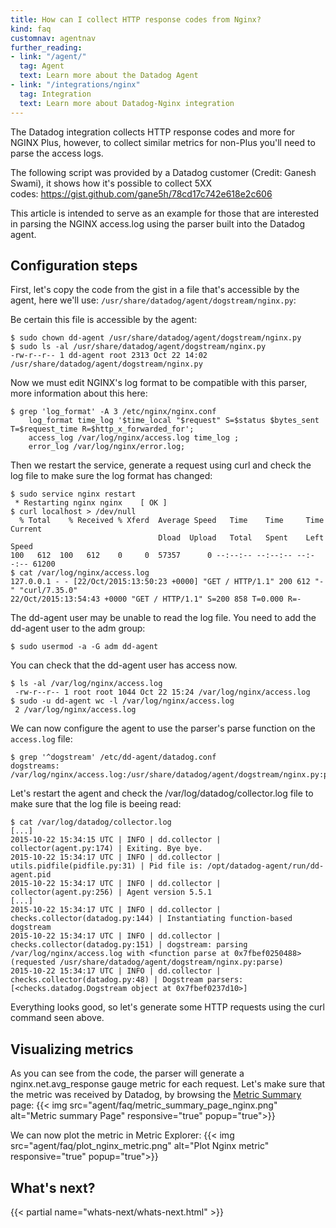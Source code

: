 ```yaml
---
title: How can I collect HTTP response codes from Nginx?
kind: faq
customnav: agentnav
further_reading:
- link: "/agent/"
  tag: Agent
  text: Learn more about the Datadog Agent
- link: "/integrations/nginx"
  tag: Integration
  text: Learn more about Datadog-Nginx integration
---
```

The Datadog integration collects HTTP response codes and more for NGINX Plus, however, to collect similar metrics for non-Plus you'll need to parse the access logs.

The following script was provided by a Datadog customer (Credit: Ganesh Swami), it shows how it's possible to collect 5XX codes: https://gist.github.com/gane5h/78cd17c742e618e2c606

This article is intended to serve as an example for those that are interested in parsing the NGINX access.log using the parser built into the Datadog agent.


## Configuration steps

First, let's copy the code from the gist in a file that's accessible by the agent, here we'll use: `/usr/share/datadog/agent/dogstream/nginx.py`:

Be certain this file is accessible by the agent:
```
$ sudo chown dd-agent /usr/share/datadog/agent/dogstream/nginx.py
$ sudo ls -al /usr/share/datadog/agent/dogstream/nginx.py
-rw-r--r-- 1 dd-agent root 2313 Oct 22 14:02 /usr/share/datadog/agent/dogstream/nginx.py
```

Now we must edit NGINX's log format to be compatible with this parser, more information about this here:
```
$ grep 'log_format' -A 3 /etc/nginx/nginx.conf
    log_format time_log '$time_local "$request" S=$status $bytes_sent T=$request_time R=$http_x_forwarded_for';
    access_log /var/log/nginx/access.log time_log ;
    error_log /var/log/nginx/error.log;
```
Then we restart the service, generate a request using curl and check the log file to make sure the log format has changed:
```
$ sudo service nginx restart
 * Restarting nginx nginx    [ OK ]
$ curl localhost > /dev/null
  % Total    % Received % Xferd  Average Speed   Time    Time     Time  Current
                                 Dload  Upload   Total   Spent    Left  Speed
100   612  100   612    0     0  57357      0 --:--:-- --:--:-- --:--:-- 61200
$ cat /var/log/nginx/access.log
127.0.0.1 - - [22/Oct/2015:13:50:23 +0000] "GET / HTTP/1.1" 200 612 "-" "curl/7.35.0"
22/Oct/2015:13:54:43 +0000 "GET / HTTP/1.1" S=200 858 T=0.000 R=-
```

The dd-agent user may be unable to read the log file. You need to add the dd-agent user to the adm group:
```
$ sudo usermod -a -G adm dd-agent
```
You can check that the dd-agent user has access now.
```
$ ls -al /var/log/nginx/access.log
 -rw-r--r-- 1 root root 1044 Oct 22 15:24 /var/log/nginx/access.log
$ sudo -u dd-agent wc -l /var/log/nginx/access.log
 2 /var/log/nginx/access.log
```
We can now configure the agent to use the parser's parse function on the `access.log` file:

```
$ grep '^dogstream' /etc/dd-agent/datadog.conf
dogstreams: /var/log/nginx/access.log:/usr/share/datadog/agent/dogstream/nginx.py:parse
```

Let's restart the agent and check the /var/log/datadog/collector.log file to make sure that the log file is beeing read:
```
$ cat /var/log/datadog/collector.log
[...]
2015-10-22 15:34:15 UTC | INFO | dd.collector | collector(agent.py:174) | Exiting. Bye bye.
2015-10-22 15:34:17 UTC | INFO | dd.collector | utils.pidfile(pidfile.py:31) | Pid file is: /opt/datadog-agent/run/dd-agent.pid
2015-10-22 15:34:17 UTC | INFO | dd.collector | collector(agent.py:256) | Agent version 5.5.1
[...]
2015-10-22 15:34:17 UTC | INFO | dd.collector | checks.collector(datadog.py:144) | Instantiating function-based dogstream
2015-10-22 15:34:17 UTC | INFO | dd.collector | checks.collector(datadog.py:151) | dogstream: parsing /var/log/nginx/access.log with <function parse at 0x7fbef0250488> (requested /usr/share/datadog/agent/dogstream/nginx.py:parse)
2015-10-22 15:34:17 UTC | INFO | dd.collector | checks.collector(datadog.py:48) | Dogstream parsers: [<checks.datadog.Dogstream object at 0x7fbef0237d10>]
```
Everything looks good, so let's generate some HTTP requests using the curl command seen above.

## Visualizing metrics

As you can see from the code, the parser will generate a nginx.net.avg_response gauge metric for each request. Let's make sure that the metric was received by Datadog, by browsing the [Metric Summary](https://app.datadoghq.com/metric/summary) page:
{{< img src="agent/faq/metric_summary_page_nginx.png" alt="Metric summary Page" responsive="true" popup="true">}}

We can now plot the metric in Metric Explorer:
{{< img src="agent/faq/plot_nginx_metric.png" alt="Plot Nginx metric" responsive="true" popup="true">}}

## What's next?

{{< partial name="whats-next/whats-next.html" >}}